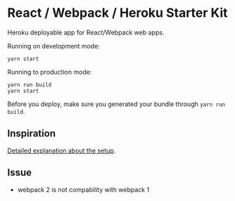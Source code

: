 # React / Webpack / Heroku Starter Kit 

Heroku deployable app for React/Webpack web apps.


Running on development mode:
```
yarn start
```

Running to production mode:
```
yarn run build
yarn start
```

Before you deploy, make sure you generated your bundle through `yarn run build`.


## Inspiration

[Detailed explanation about the setup](http://ditrospecta.com/javascript/react/es6/webpack/heroku/2015/08/08/deploying-react-webpack-heroku.html).


## Issue 
- webpack 2 is not compability with webpack 1